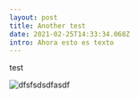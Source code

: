 ```yaml
---
layout: post
title: Another test
date: 2021-02-25T14:33:34.068Z
intro: Ahora esto es texto
---
```

test

![dfsfsdsdfasdf](assets/posts/1901-hands.jpg "sdadsffsd")